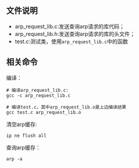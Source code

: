 ## 文件说明
- arp_request_lib.c:发送查询arp请求的库代码；
- arp_request_lib.h:发送查询arp请求的库的头文件；
- test.c:测试类，使用`arp_request_lib.c`中的函数

## 相关命令
编译：
```
# 编译arp_request_lib.c:
gcc -c arp_request_lib.c

# 编译test.c，其中arp_request_lib.o是上边编译结果
gcc test.c arp_request_lib.o 
```


清空arp缓存:
```
ip ne flush all
```

查询arp缓存：

```
arp -a
```